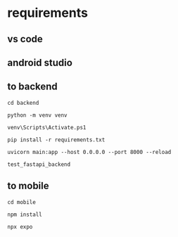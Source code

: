 # requirements
## vs code
## android studio

## to backend
```
cd backend
```

````
python -m venv venv
````

```
venv\Scripts\Activate.ps1
```
````
pip install -r requirements.txt
````
````
uvicorn main:app --host 0.0.0.0 --port 8000 --reload
````

```
test_fastapi_backend

```
## to mobile

```
cd mobile
```

```
npm install
```

```
npx expo
```
